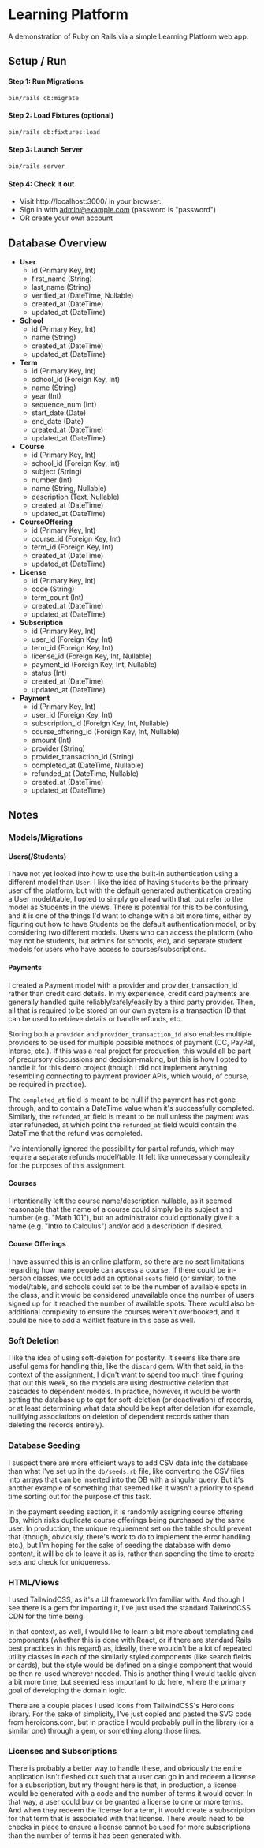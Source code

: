 # Learning Platform

A demonstration of Ruby on Rails via a simple Learning Platform web app.

## Setup / Run

#### Step 1: Run Migrations

`bin/rails db:migrate`

#### Step 2: Load Fixtures (optional)

`bin/rails db:fixtures:load`

#### Step 3: Launch Server

`bin/rails server`

#### Step 4: Check it out

- Visit http://localhost:3000/ in your browser.
- Sign in with admin@example.com (password is "password")
- OR create your own account

## Database Overview

- **User**
    - id (Primary Key, Int)
    - first_name (String)
    - last_name (String)
    - verified_at (DateTime, Nullable)
    - created_at (DateTime)
    - updated_at (DateTime)
- **School**
    - id (Primary Key, Int)
    - name (String)
    - created_at (DateTime)
    - updated_at (DateTime)
- **Term**
    - id (Primary Key, Int)
    - school_id (Foreign Key, Int)
    - name (String)
    - year (Int)
    - sequence_num (Int)
    - start_date (Date)
    - end_date (Date)
    - created_at (DateTime)
    - updated_at (DateTime)
- **Course**
    - id (Primary Key, Int)
    - school_id (Foreign Key, Int)
    - subject (String)
    - number (Int)
    - name (String, Nullable)
    - description (Text, Nullable)
    - created_at (DateTime)
    - updated_at (DateTime)
- **CourseOffering**
    - id (Primary Key, Int)
    - course_id (Foreign Key, Int)
    - term_id (Foreign Key, Int)
    - created_at (DateTime)
    - updated_at (DateTime)
- **License**
    - id (Primary Key, Int)
    - code (String)
    - term_count (Int)
    - created_at (DateTime)
    - updated_at (DateTime)
- **Subscription**
    - id (Primary Key, Int)
    - user_id (Foreign Key, Int)
    - term_id (Foreign Key, Int)
    - license_id (Foreign Key, Int, Nullable)
    - payment_id (Foreign Key, Int, Nullable)
    - status (Int)
    - created_at (DateTime)
    - updated_at (DateTime)
- **Payment**
    - id (Primary Key, Int)
    - user_id (Foreign Key, Int)
    - subscription_id (Foreign Key, Int, Nullable)
    - course_offering_id (Foreign Key, Int, Nullable)
    - amount (Int)
    - provider (String)
    - provider_transaction_id (String)
    - completed_at (DateTime, Nullable)
    - refunded_at (DateTime, Nullable)
    - created_at (DateTime)
    - updated_at (DateTime)

## Notes

### Models/Migrations

#### Users(/Students)

I have not yet looked into how to use the built-in authentication using a different model than `User`. I like the idea
of having `Students` be the primary user of the platform, but with the default generated authentication creating a User
model/table, I opted to simply go ahead with that, but refer to the model as Students in the views. There is potential
for this to be confusing, and it is one of the things I'd want to change with a bit more time, either by figuring out
how to have Students be the default authentication model, or by considering two different models. Users who can access
the platform (who may not be students, but admins for schools, etc), and separate student models for users who have
access to courses/subscriptions.

#### Payments

I created a Payment model with a provider and provider_transaction_id rather than credit card details. In my experience,
credit card payments are generally handled quite reliably/safely/easily by a third party provider. Then, all that is
required to be stored on our own system is a transaction ID that can be used to retrieve details or handle refunds, etc.

Storing both a `provider` and `provider_transaction_id` also enables multiple providers to be used for multiple possible
methods of payment (CC, PayPal, Interac, etc.). If this was a real project for production, this would all be part of
precursory discussions and decision-making, but this is how I opted to handle it for this demo project (though I did not
implement anything resembling connecting to payment provider APIs, which would, of course, be required in practice).

The `completed_at` field is meant to be null if the payment has not gone through, and to contain a DateTime value when
it's successfully completed. Similarly, the `refunded_at` field is meant to be null unless the payment was later
refuneded, at which point the `refunded_at` field would contain the DateTime that the refund was completed.

I've intentionally ignored the possibility for partial refunds, which may require a separate refunds model/table. It
felt like unnecessary complexity for the purposes of this assignment.

#### Courses

I intentionally left the course name/description nullable, as it seemed reasonable that the name of a course could
simply be its subject and number (e.g. "Math 101"), but an administrator could optionally give it a name (e.g. "Intro to
Calculus") and/or add a description if desired.

#### Course Offerings

I have assumed this is an online platform, so there are no seat limitations regarding how many people can access a
course. If there could be in-person classes, we could add an optional `seats` field (or similar) to the model/table, and
schools could set to be the number of available spots in the class, and it would be considered unavailable once the
number of users signed up for it reached the number of available spots. There would also be additional complexity to
ensure the courses weren't overbooked, and it could be nice to add a waitlist feature in this case as well.

### Soft Deletion

I like the idea of using soft-deletion for posterity. It seems like there are useful gems for handling this, like the
`discard` gem. With that said, in the context of the assignment, I didn't want to spend too much time figuring that out
this week, so the models are using destructive deletion that cascades to dependent models. In practice, however, it
would be worth setting the database up to opt for soft-deletion (or deactivation) of records, or at least determining
what data should be kept after deletion (for example, nullifying associations on deletion of dependent records rather
than deleting the records entirely).

### Database Seeding

I suspect there are more efficient ways to add CSV data into the database than what I've set up in the
`db/seeds.rb` file, like converting the CSV files into arrays that can be inserted into the DB with a singular query.
But it's another example of something that seemed like it wasn't a priority to spend time sorting out for the purpose of
this task.

In the payment seeding section, it is randomly assigning course offering IDs, which risks duplicate course offerings
being purchased by the same user. In production, the unique requirement set on the table should prevent that (though,
obviously, there's work to do to implement the error handling, etc.), but I'm hoping for the sake of seeding the
database with demo content, it will be ok to leave it as is, rather than spending the time to create sets and check for
uniqueness.

### HTML/Views

I used TailwindCSS, as it's a UI framework I'm familiar with. And though I see there is a gem for importing it, I've
just used the standard TailwindCSS CDN for the time being.

In that context, as well, I would like to learn a bit more about templating and components (whether this is done with
React, or if there are standard Rails best practices in this regard) as, ideally, there wouldn't be a lot of repeated
utility classes in each of the similarly styled components (like search fields or cards), but the style would be defined
on a single component that would be then re-used wherever needed. This is another thing I would tackle given a bit more
time, but seemed less important to do here, where the primary goal of developing the domain logic.

There are a couple places I used icons from TailwindCSS's Heroicons library. For the sake of simplicity, I've just
copied and pasted the SVG code from heroicons.com, but in practice I would probably pull in the library (or a similar
one) through a gem, or something along those lines.

### Licenses and Subscriptions

There is probably a better way to handle these, and obviously the entire application isn't fleshed out such that a user
can go in and redeem a license for a subscription, but my thought here is that, in production, a license would be
generated with a code and the number of terms it would cover. In that way, a user could buy or be granted a license to
one or more terms. And when they redeem the license for a term, it would create a subscription for that term that is
associated with that license. There would need to be checks in place to ensure a license cannot be used for more
subscriptions than the number of terms it has been generated with.
